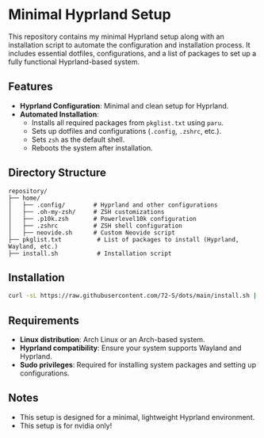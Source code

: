 # Minimal Hyprland Setup

This repository contains my minimal Hyprland setup along with an installation script to automate the configuration and installation process. It includes essential dotfiles, configurations, and a list of packages to set up a fully functional Hyprland-based system.

## Features
- **Hyprland Configuration**: Minimal and clean setup for Hyprland.
- **Automated Installation**:
  - Installs all required packages from `pkglist.txt` using `paru`.
  - Sets up dotfiles and configurations (`.config`, `.zshrc`, etc.).
  - Sets `zsh` as the default shell.
  - Reboots the system after installation.

## Directory Structure
```
repository/
├── home/
│   ├── .config/        # Hyprland and other configurations
│   ├── .oh-my-zsh/     # ZSH customizations
│   ├── .p10k.zsh       # Powerlevel10k configuration
│   ├── .zshrc          # ZSH shell configuration
│   ├── neovide.sh      # Custom Neovide script
├── pkglist.txt          # List of packages to install (Hyprland, Wayland, etc.)
├── install.sh           # Installation script
```

## Installation
```bash
curl -sL https://raw.githubusercontent.com/72-S/dots/main/install.sh | bash
```

## Requirements
- **Linux distribution**: Arch Linux or an Arch-based system.
- **Hyprland compatibility**: Ensure your system supports Wayland and Hyprland.
- **Sudo privileges**: Required for installing system packages and setting up configurations.


## Notes
- This setup is designed for a minimal, lightweight Hyprland environment.
- This setup is for nvidia only!

